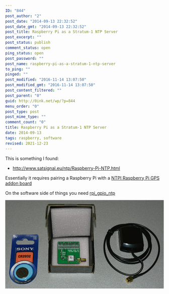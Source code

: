 ```yaml
---
ID: "844"
post_author: "2"
post_date: "2014-09-13 22:32:52"
post_date_gmt: "2014-09-13 22:32:52"
post_title: Raspberry Pi as a Stratum-1 NTP Server
post_excerpt: ""
post_status: publish
comment_status: open
ping_status: open
post_password: ""
post_name: raspberry-pi-as-a-stratum-1-ntp-server
to_ping: ""
pinged: ""
post_modified: "2016-11-14 13:07:50"
post_modified_gmt: "2016-11-14 13:07:50"
post_content_filtered: ""
post_parent: "0"
guid: http://0ink.net/wp/?p=844
menu_order: "0"
post_type: post
post_mime_type: ""
comment_count: "0"
title: Raspberry Pi as a Stratum-1 NTP Server
date: 2014-09-13
tags: raspberry, software
revised: 2021-12-23
---
```


This is something I found:

*   http://www.satsignal.eu/ntp/Raspberry-Pi-NTP.html

Essentially it requires pairing a Raspberry Pi with a
[NTPI Raspberry Pi GPS addon board](http://ava.upuaut.net/store/index.php?route=product/product&path=59_60&product_id=95)

On the software side of things you need
[rpi\_gpio\_ntp](http://vanheusden.com/time/rpi_gpio_ntp/)

![pi-gps-shield-2013-10-15-1533-44-b](/images/2014/Pi-GPS-shield-2013-10-15-1533-44-b.jpg)

